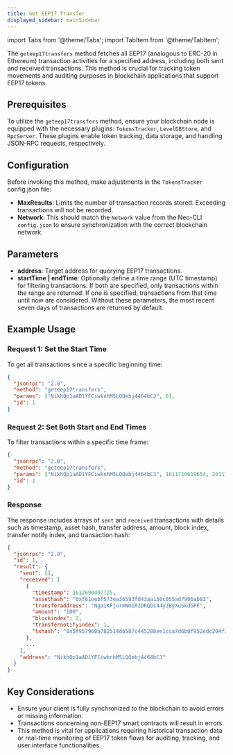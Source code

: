 ```yaml
---
title: Get EEP17 Transfer
displayed_sidebar: mainSidebar
---
```


import Tabs from '@theme/Tabs';
import TabItem from '@theme/TabItem';







The `geteep17transfers` method fetches all EEP17 (analogous to ERC-20 in Ethereum) transaction activities for a specified address, including both sent and received transactions. This method is crucial for tracking token movements and auditing purposes in blockchain applications that support EEP17 tokens.

## Prerequisites

To utilize the `geteep17transfers` method, ensure your blockchain node is equipped with the necessary plugins: `TokensTracker`, `LevelDBStore`, and `RpcServer`. These plugins enable token tracking, data storage, and handling JSON-RPC requests, respectively.

## Configuration

Before invoking this method, make adjustments in the `TokensTracker` config.json file:

- **MaxResults**: Limits the number of transaction records stored. Exceeding transactions will not be recorded.
- **Network**: This should match the `Network` value from the Neo-CLI `config.json` to ensure synchronization with the correct blockchain network.

## Parameters

- **address**: Target address for querying EEP17 transactions.
- **startTime | endTime**: Optionally define a time range (UTC timestamp) for filtering transactions. If both are specified, only transactions within the range are returned. If one is specified, transactions from that time until now are considered. Without these parameters, the most recent seven days of transactions are returned by default.

## Example Usage

### Request 1: Set the Start Time
To get all transactions since a specific beginning time:

```json
{
  "jsonrpc": "2.0",
  "method": "geteep17transfers",
  "params": ["NikhQp1aAD1YFCiwknhM5LQQebj4464bCJ", 0],
  "id": 1
}
```

### Request 2: Set Both Start and End Times
To filter transactions within a specific time frame:

```json
{
  "jsonrpc": "2.0",
  "method": "geteep17transfers",
  "params": ["NikhQp1aAD1YFCiwknhM5LQQebj4464bCJ", 1611716619654, 2011716619654],
  "id": 1
}
```

### Response

The response includes arrays of `sent` and `received` transactions with details such as timestamp, asset hash, transfer address, amount, block index, transfer notify index, and transaction hash:

```json
{
  "jsonrpc": "2.0",
  "id": 1,
  "result": {
    "sent": [],
    "received": [
      {
        "timestamp": 1612690497725,
        "assethash": "0xf61eebf573ea36593fd43aa150c055ad7906ab83",
        "transferaddress": "NgaiKFjurmNmiRzDRQGs44yzByXuSkdGPF",
        "amount": "100",
        "blockindex": 2,
        "transfernotifyindex": 1,
        "txhash": "0x5f957960a782514d6587c445288ee1cca7d6b0f952edc204f14d9be83b8152ff"
      },
      ...
    ],
    "address": "NikhQp1aAD1YFCiwknhM5LQQebj4464bCJ"
  }
}
```

## Key Considerations

- Ensure your client is fully synchronized to the blockchain to avoid errors or missing information.
- Transactions concerning non-EEP17 smart contracts will result in errors.
- This method is vital for applications requiring historical transaction data or real-time monitoring of EEP17 token flows for auditing, tracking, and user interface functionalities.









<br/>